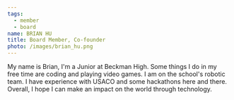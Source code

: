 ```yaml
---
tags:
  - member
  - board
name: BRIAN HU
title: Board Member, Co-founder
photo: /images/brian_hu.png
---
```

My name is Brian, I'm a Junior at Beckman High. Some things I do in my free time are coding and playing video games. I am on the school's robotic team. I have experience with USACO and some hackathons here and there. Overall, I hope I can make an impact on the world through technology.

